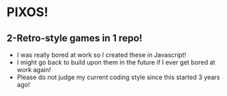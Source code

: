 # PIXOS!

## 2-Retro-style games in 1 repo!
* I was really bored at work so I created these in Javascript!
* I might go back to build upon them in the future if I ever get bored at work again!
* Please do not judge my current coding style since this started 3 years ago!
